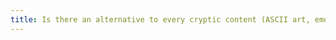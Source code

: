 ```yaml
---
title: Is there an alternative to every cryptic content (ASCII art, emoticon, cryptic syntax) on every web page?
---
```

